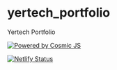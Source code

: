 # yertech_portfolio
Yertech Portfolio


[![Powered by Cosmic JS](https://cdn.cosmicjs.com/51fe54d0-4f6e-11e9-9f32-8d001da69630-powered-by-cosmicjs.svg)](https://cosmicjs.com/add-bucket?import_bucket=5da562a7c7940b0308ab9169)

[![Netlify Status](https://api.netlify.com/api/v1/badges/630bbef9-1771-46c6-8190-eb97b5c49e20/deploy-status)](https://app.netlify.com/sites/trusting-einstein-2497a8/deploys)